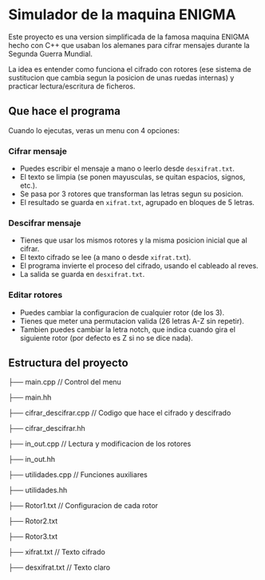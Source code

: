 # Simulador de la maquina ENIGMA

Este proyecto es una version simplificada de la famosa maquina ENIGMA hecho con C++ que usaban los alemanes para cifrar mensajes durante la Segunda Guerra Mundial.

La idea es entender como funciona el cifrado con rotores (ese sistema de sustitucion que cambia segun la posicion de unas ruedas internas) y practicar lectura/escritura de ficheros.

## Que hace el programa

Cuando lo ejecutas, veras un menu con 4 opciones:


### Cifrar mensaje

- Puedes escribir el mensaje a mano o leerlo desde `desxifrat.txt`.
- El texto se limpia (se ponen mayusculas, se quitan espacios, signos, etc.).
- Se pasa por 3 rotores que transforman las letras segun su posicion.
- El resultado se guarda en `xifrat.txt`, agrupado en bloques de 5 letras.

### Descifrar mensaje

- Tienes que usar los mismos rotores y la misma posicion inicial que al cifrar.
- El texto cifrado se lee (a mano o desde `xifrat.txt`).
- El programa invierte el proceso del cifrado, usando el cableado al reves.
- La salida se guarda en `desxifrat.txt`.

### Editar rotores

- Puedes cambiar la configuracion de cualquier rotor (de los 3).
- Tienes que meter una permutacion valida (26 letras A-Z sin repetir).
- Tambien puedes cambiar la letra notch, que indica cuando gira el siguiente rotor (por defecto es Z si no se dice nada).

## Estructura del proyecto

├── main.cpp // Control del menu

├── main.hh

├── cifrar_descifrar.cpp // Codigo que hace el cifrado y descifrado

├── cifrar_descifrar.hh

├── in_out.cpp // Lectura y modificacion de los rotores

├── in_out.hh

├── utilidades.cpp // Funciones auxiliares

├── utilidades.hh

├── Rotor1.txt // Configuracion de cada rotor

├── Rotor2.txt

├── Rotor3.txt

├── xifrat.txt // Texto cifrado

├── desxifrat.txt // Texto claro

